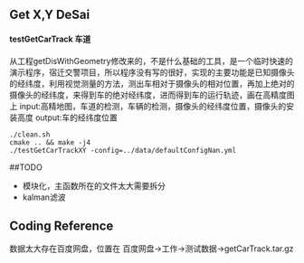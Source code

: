 ## Get X,Y DeSai

#### testGetCarTrack 车道
从工程getDisWithGeometry修改来的，不是什么基础的工具，是一个临时快速的演示程序，宿迁交警项目，所以程序没有写的很好，实现的主要功能是已知摄像头的经纬度，利用视觉测量的方法，测出车相对于摄像头的相对位置，再加上绝对的摄像头的经纬度，来得到车的绝对经纬度，进而得到车的运行轨迹，画在高精度图上
input:高精地图，车道的检测，车辆的检测，摄像头的经纬度位置，摄像头的安装高度
output:车的经纬度位置
```
./clean.sh
cmake .. && make -j4
./testGetCarTrackXY -config=../data/defaultConfigNan.yml
```
##TODO
+ 模块化，主函数所在的文件太大需要拆分
+ kalman滤波

## Coding Reference
数据太大存在百度网盘，位置在 百度网盘->工作->测试数据->getCarTrack.tar.gz

